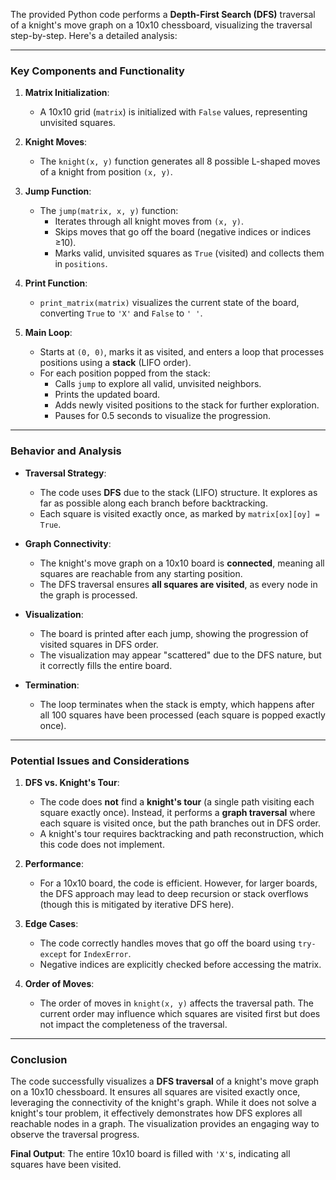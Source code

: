 

The provided Python code performs a **Depth-First Search (DFS)** traversal of a knight's move graph on a 10x10 chessboard, visualizing the traversal step-by-step. Here's a detailed analysis:

---

### **Key Components and Functionality**

1. **Matrix Initialization**:
   - A 10x10 grid (`matrix`) is initialized with `False` values, representing unvisited squares.

2. **Knight Moves**:
   - The `knight(x, y)` function generates all 8 possible L-shaped moves of a knight from position `(x, y)`.

3. **Jump Function**:
   - The `jump(matrix, x, y)` function:
     - Iterates through all knight moves from `(x, y)`.
     - Skips moves that go off the board (negative indices or indices ≥10).
     - Marks valid, unvisited squares as `True` (visited) and collects them in `positions`.

4. **Print Function**:
   - `print_matrix(matrix)` visualizes the current state of the board, converting `True` to `'X'` and `False` to `' '`.

5. **Main Loop**:
   - Starts at `(0, 0)`, marks it as visited, and enters a loop that processes positions using a **stack** (LIFO order).
   - For each position popped from the stack:
     - Calls `jump` to explore all valid, unvisited neighbors.
     - Prints the updated board.
     - Adds newly visited positions to the stack for further exploration.
     - Pauses for 0.5 seconds to visualize the progression.

---

### **Behavior and Analysis**

- **Traversal Strategy**:
  - The code uses **DFS** due to the stack (LIFO) structure. It explores as far as possible along each branch before backtracking.
  - Each square is visited exactly once, as marked by `matrix[ox][oy] = True`.

- **Graph Connectivity**:
  - The knight's move graph on a 10x10 board is **connected**, meaning all squares are reachable from any starting position.
  - The DFS traversal ensures **all squares are visited**, as every node in the graph is processed.

- **Visualization**:
  - The board is printed after each jump, showing the progression of visited squares in DFS order.
  - The visualization may appear "scattered" due to the DFS nature, but it correctly fills the entire board.

- **Termination**:
  - The loop terminates when the stack is empty, which happens after all 100 squares have been processed (each square is popped exactly once).

---

### **Potential Issues and Considerations**

1. **DFS vs. Knight's Tour**:
   - The code does **not** find a **knight's tour** (a single path visiting each square exactly once). Instead, it performs a **graph traversal** where each square is visited once, but the path branches out in DFS order.
   - A knight's tour requires backtracking and path reconstruction, which this code does not implement.

2. **Performance**:
   - For a 10x10 board, the code is efficient. However, for larger boards, the DFS approach may lead to deep recursion or stack overflows (though this is mitigated by iterative DFS here).

3. **Edge Cases**:
   - The code correctly handles moves that go off the board using `try-except` for `IndexError`.
   - Negative indices are explicitly checked before accessing the matrix.

4. **Order of Moves**:
   - The order of moves in `knight(x, y)` affects the traversal path. The current order may influence which squares are visited first but does not impact the completeness of the traversal.

---

### **Conclusion**

The code successfully visualizes a **DFS traversal** of a knight's move graph on a 10x10 chessboard. It ensures all squares are visited exactly once, leveraging the connectivity of the knight's graph. While it does not solve a knight's tour problem, it effectively demonstrates how DFS explores all reachable nodes in a graph. The visualization provides an engaging way to observe the traversal progress. 

**Final Output**: The entire 10x10 board is filled with `'X'`s, indicating all squares have been visited.